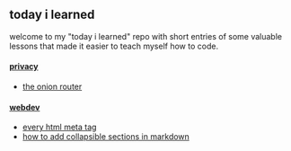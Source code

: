 ## today i learned 
welcome to my "today i learned" repo with short entries of some valuable lessons that made it easier to teach myself how to code. 
<br>
#### [privacy](#privacy)
  - [the onion router](hacking/tor.md)
#### [webdev](#webdev)  
  - [every html meta tag](webdev/html-meta-tags.md) 
  - [how to add collapsible sections in markdown](webdev/markdown-details-collapsible.md) 





